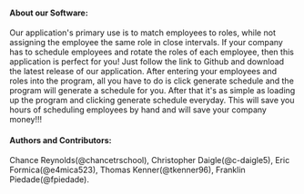 #### About our Software:
Our application's primary use is to match employees to roles, while not assigning the employee the same role in close intervals. If your company has to schedule employees and rotate the roles of each employee, then this application is perfect for you! Just follow the link to Github and download the latest release of our application. After entering your employees and roles into the program, all you have to do is click generate schedule and the program will generate a schedule for you. After that it's as simple as loading up the program and clicking generate schedule everyday. This will save you hours of scheduling employees by hand and will save your company money!!!

#### Authors and Contributors:
Chance Reynolds(@chancetrschool), Christopher Daigle(@c-daigle5), Eric Formica(@e4mica523), Thomas Kenner(@tkenner96), Franklin Piedade(@fpiedade).
